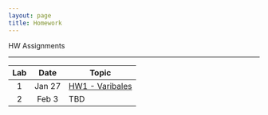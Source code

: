 ```yaml
---
layout: page
title: Homework
---
```


HW Assignments

<hr>

<table>
  <thead>
    <tr>
      <th>Lab</th>
      <th>Date</th>
      <th>Topic</th>
    </tr>
  </thead>
  <tbody>
    <tr>
      <td align="center">1</td>
      <td align="center">Jan 27</td>
      <td><a href="homework/stat2-hw01-questions.pdf">HW1 - Varibales</a></td>
    </tr>
    <tr>
      <td align="center">2</td>
      <td align="center">Feb 3</td>
      <td>TBD</td>
    </tr>
  </tbody>
 </table>
